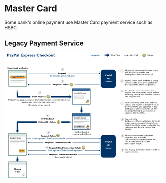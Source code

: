 Master Card
===========

Some bank's online payment use Master Card payment service such as HSBC.

Legacy Payment Service
----------------------

<img src="https://raw.githubusercontent.com/yidas/web-service-architectures/master/ecommerce/paypal/overview-ec-ecapiflow.gif" />
